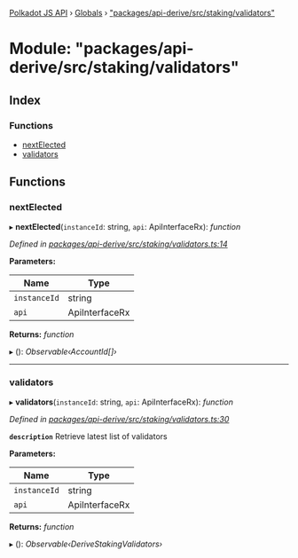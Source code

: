 [Polkadot JS API](../README.md) › [Globals](../globals.md) › ["packages/api-derive/src/staking/validators"](_packages_api_derive_src_staking_validators_.md)

# Module: "packages/api-derive/src/staking/validators"

## Index

### Functions

* [nextElected](_packages_api_derive_src_staking_validators_.md#nextelected)
* [validators](_packages_api_derive_src_staking_validators_.md#validators)

## Functions

###  nextElected

▸ **nextElected**(`instanceId`: string, `api`: ApiInterfaceRx): *function*

*Defined in [packages/api-derive/src/staking/validators.ts:14](https://github.com/polkadot-js/api/blob/4654d15097/packages/api-derive/src/staking/validators.ts#L14)*

**Parameters:**

Name | Type |
------ | ------ |
`instanceId` | string |
`api` | ApiInterfaceRx |

**Returns:** *function*

▸ (): *Observable‹AccountId[]›*

___

###  validators

▸ **validators**(`instanceId`: string, `api`: ApiInterfaceRx): *function*

*Defined in [packages/api-derive/src/staking/validators.ts:30](https://github.com/polkadot-js/api/blob/4654d15097/packages/api-derive/src/staking/validators.ts#L30)*

**`description`** Retrieve latest list of validators

**Parameters:**

Name | Type |
------ | ------ |
`instanceId` | string |
`api` | ApiInterfaceRx |

**Returns:** *function*

▸ (): *Observable‹DeriveStakingValidators›*
